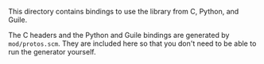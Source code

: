 
This directory contains bindings to use the library from C, Python, and Guile.

The C headers and the Python and Guile bindings are generated by `mod/protos.scm`. They are included here so that you don't need to be able to run the generator yourself.
